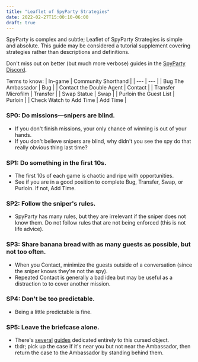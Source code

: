 ```yaml
---
title: "Leaflet of SpyParty Strategies"
date: 2022-02-27T15:00:10-06:00
draft: true
---
```


SpyParty is complex and subtle; Leaflet of SpyParty Strategies is simple and absolute. This guide may be considered a tutorial supplement covering strategies rather than descriptions and definitions.

Don't miss out on better (but much more verbose) guides in the [SpyParty Discord](https://discord.gg/spyparty).

Terms to know:
| In-game | Community Shorthand |
| --- | --- |
| Bug The Ambassador | Bug |
| Contact the Double Agent | Contact |
| Transfer Microfilm | Transfer |
| Swap Statue | Swap |
| Purloin the Guest List | Purloin |
| Check Watch to Add Time | Add Time |


### SP0: Do missions—snipers are blind.
- If you don't finish missions, your only chance of winning is out of your hands.
- If you don't believe snipers are blind, why didn't you see the spy do that really obvious thing last time?

### SP1: Do something in the first 10s.
- The first 10s of each game is chaotic and ripe with opportunities.
- See if you are in a good position to complete Bug, Transfer, Swap, or Purloin. If not, Add Time.

### SP2: Follow the sniper's rules.
- SpyParty has many rules, but they are irrelevant if the sniper does not know them. Do not follow rules that are not being enforced (this is not life advice).

### SP3: Share banana bread with as many guests as possible, but not too often.
- When you Contact, minimize the guests outside of a conversation (since the sniper knows they're not the spy).
- Repeated Contact is generally a bad idea but may be useful as a distraction to to cover another mission.

### SP4: Don't be too predictable.
- Being a little predictable is fine.

### SP5: Leave the briefcase alone.
- There's [several](https://docs.google.com/document/d/1Waj0T5ZvYo4V7p7EOFMOMNN8VQ2CeIk2wo8pk7f9pls/edit?usp=sharing) [guides](https://www.youtube.com/watch?v=3oXj57k6cMA) dedicated entirely to this cursed object.
- tl:dr; pick up the case if it's near you but not near the Ambassador, then return the case to the Ambassador by standing behind them.
